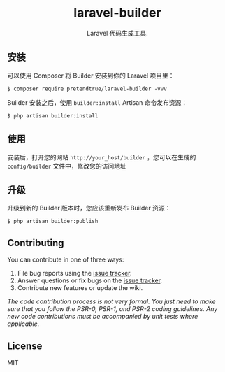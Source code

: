 <h1 align="center"> laravel-builder </h1>

<p align="center"> Laravel 代码生成工具.</p>


## 安装

可以使用 Composer 将 Builder 安装到你的 Laravel 项目里：

```shell
$ composer require pretendtrue/laravel-builder -vvv
```

Builder 安装之后，使用 `builder:install` Artisan 命令发布资源：

```shell
$ php artisan builder:install
```

## 使用

安装后，打开您的网站 `http://your_host/builder` ，您可以在生成的 `config/builder` 文件中，修改您的访问地址

## 升级
升级到新的 Builder 版本时，您应该重新发布 Builder 资源：

```shell
$ php artisan builder:publish
```

## Contributing

You can contribute in one of three ways:

1. File bug reports using the [issue tracker](https://github.com/pretendtrue/laravel-builder/issues).
2. Answer questions or fix bugs on the [issue tracker](https://github.com/pretendtrue/laravel-builder/issues).
3. Contribute new features or update the wiki.

_The code contribution process is not very formal. You just need to make sure that you follow the PSR-0, PSR-1, and PSR-2 coding guidelines. Any new code contributions must be accompanied by unit tests where applicable._

## License

MIT